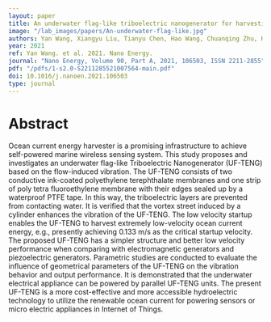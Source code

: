 ```yaml
---
layout: paper
title: An underwater flag-like triboelectric nanogenerator for harvesting ocean current energy under extremely low velocity condition
image: "/lab_images/papers/An-underwater-flag-like.jpg"
authors: Yan Wang, Xiangyu Liu, Tianyu Chen, Hao Wang, Chuanqing Zhu, Hongyong Yu, Liguo Song, Xinxiang Pan, Jianchun Mi, Chengkuo Lee, Minyi Xu
year: 2021
ref: Yan Wang. et al. 2021. Nano Energy.
journal: "Nano Energy, Volume 90, Part A, 2021, 106503, ISSN 2211-2855"
pdf: "/pdfs/1-s2.0-S2211285521007564-main.pdf"
doi: 10.1016/j.nanoen.2021.106503
type: journal
---
```


# Abstract

Ocean current energy harvester is a promising infrastructure to achieve self-powered marine wireless sensing system. This study proposes and investigates an underwater flag-like Triboelectric Nanogenerator (UF-TENG) based on the flow-induced vibration. The UF-TENG consists of two conductive ink-coated polyethylene terephthalate membranes and one strip of poly tetra fluoroethylene membrane with their edges sealed up by a waterproof PTFE tape. In this way, the triboelectric layers are prevented from contacting water. It is verified that the vortex street induced by a cylinder enhances the vibration of the UF-TENG. The low velocity startup enables the UF-TENG to harvest extremely low-velocity ocean current energy, e.g., presently achieving 0.133 m/s as the critical startup velocity. The proposed UF-TENG has a simpler structure and better low velocity performance when comparing with electromagnetic generators and piezoelectric generators. Parametric studies are conducted to evaluate the influence of geometrical parameters of the UF-TENG on the vibration behavior and output performance. It is demonstrated that the underwater electrical appliance can be powered by parallel UF-TENG units. The present UF-TENG is a more cost-effective and more accessible hydroelectric technology to utilize the renewable ocean current for powering sensors or micro electric appliances in Internet of Things.
